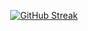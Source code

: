 <div id="stats" align="center">

[![GitHub Streak](http://github-readme-streak-stats.herokuapp.com?user=RuslanNiazbaev&theme=cobalt)](https://git.io/streak-stats)

     
<div align="center">
  
</div
